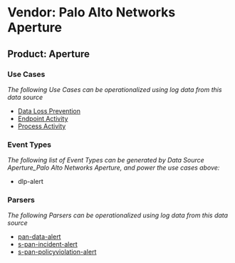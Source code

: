Vendor: Palo Alto Networks Aperture
===================================
Product: Aperture
-----------------

### Use Cases

_The following Use Cases can be operationalized using log data from this data source_

* [Data Loss Prevention](../UseCases/usecase_data_loss_prevention.md)
* [Endpoint Activity](../UseCases/usecase_endpoint_activity.md)
* [Process Activity](../UseCases/usecase_process_activity.md)


### Event Types

_The following list of Event Types can be generated by Data Source Aperture_Palo Alto Networks Aperture, and power the use cases above:_

- dlp-alert


### Parsers

_The following Parsers can be operationalized using log data from this data source_

* [pan-data-alert](../Parsers/parserContent_pan-data-alert.md)
* [s-pan-incident-alert](../Parsers/parserContent_s-pan-incident-alert.md)
* [s-pan-policyviolation-alert](../Parsers/parserContent_s-pan-policyviolation-alert.md)
